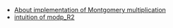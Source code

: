 - [About implementation of Montgomery multiplication](note/01.montgomery-multiplication.md)
- [intuition of modp_R2](note/02.intuition-of-modp_R2.md)
